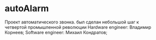 # autoAlarm
Проект автоматического звонка. был сделан небольшой шаг к четвертой промышленной революции
Hardware engineer: Владимир Корнеев;
Software engineer: Михаил Кондратов;
